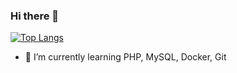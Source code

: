 ### Hi there 👋

[![Top Langs](https://github-readme-stats.vercel.app/api/top-langs/?username=mariko-mr&hide_progress=true&theme=onedark)](https://github.com/anuraghazra/github-readme-stats)


<!-- **mariko-mr/mariko-mr** is a ✨ _special_ ✨ repository because its `README.md` (this file) appears on your GitHub profile. -->
<!-- Here are some ideas to get you started: -->

<!-- - 🔭 I’m currently working on ... -->
- 🌱 I’m currently learning PHP, MySQL, Docker, Git
<!-- - 👯 I’m looking to collaborate on ... -->
<!-- - 🤔 I’m looking for help with ...
- 💬 Ask me about ...
- 📫 How to reach me: ...
- 😄 Pronouns: ...
- ⚡ Fun fact: ... -->

